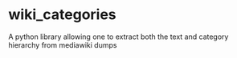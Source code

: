 # wiki_categories
A python library allowing one to extract both the text and category hierarchy from mediawiki dumps
